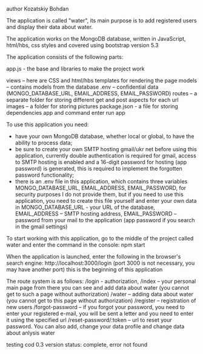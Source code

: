 author Kozatskiy Bohdan

The application is called "water", its main purpose is to add registered users and display their data about water.

The application works on the MongoDB database, written in JavaScript, html/hbs, css styles and covered using bootstrap version 5.3

The application consists of the following parts:

app.js - the base and libraries to make the project work

views – here are CSS and html/hbs templates for rendering the page
models – contains models from the database
.env – confidential data (MONGO_DATABASE_URL, EMAIL_ADDRESS, EMAIL_PASSWORD)
routes – a separate folder for storing different get and post aspects for each url
images – a folder for storing pictures
package.json - a file for storing dependencies app and command enter run app


To use this application you need:
- have your own MongoDB database, whether local or global, to have the ability to process data;
- be sure to create your own SMTP hosting gmail/ukr net before using this application, currently double authentication is required for gmail, access to SMTP hosting is enabled and a 16-digit password for hosting (app password) is generated, this is required to implement the forgotten password functionality;
- there is an .env file in this application, which contains three variables MONGO_DATABASE_URL, EMAIL_ADDRESS, EMAIL_PASSWORD, for security purposes I do not provide them, but if you need to use this application, you need to create this file yourself and enter your own data in MONGO_DATABASE_URL - your URL of the database, EMAIL_ADDRESS – SMTP hosting address, EMAIL_PASSWORD – password from your mail to the application (app password if you search in the gmail settings)

To start working with this application, go to the middle of the project called water and enter the command in the console: npm start

When the application is launched, enter the following in the browser's search engine:
http://localhost:3000/login (port 3000 is not necessary, you may have another port) this is the beginning of this application

The route system is as follows: 
/login - authorization,
/index – your personal main page from there you can see and add data about water (you cannot get to such a page without authorization)
/water – adding data about water (you cannot get to this page without authorization)
/register – registration of new users
/forgot-password – if you forgot your password, you need to enter your registered e-mail, you will be sent a letter and you need to enter it using the specified url
/reset-password/:token – url to reset your password.
You can also add, change your data profile and change data about anlysis water

testing cod 0.3 version
status: complete, error not found
